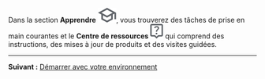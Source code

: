 Dans la section **Apprendre** ![Graduation cap](Images/fgd1722886790106.svg), vous trouverez des tâches de prise en main courantes et le **Centre de ressources** ![Question mark](Images/avu1722886867596.svg) qui comprend des instructions, des mises à jour de produits et des visites guidées.

---

**Suivant :** [Démarrer avec votre environnement](tta1687442978234.md)

